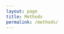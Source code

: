 ```yaml
---
layout: page
title: Methods
permalink: /methods/
---
```


<script>

var yPosition, screenHeight, saturationRatio, saturationValue, 
		cssValue, brightnessValue, hueValue, xPosition, screenWidth, brightnessRatio;
		
		brightnessValue = 50;

var characters = {
	count: 0,
	appear: function(menu) {
		// select a geometric char from array
		// var menu = ['•','◊','∆'];

		// select random integer from 0-2
		var dart = Math.random();
		dart = Math.floor(dart * menu.length );
		var character = menu[dart];

		var idName = 'char-' + this.count++;
		// insert at the beginning of the body element
		$('body').prepend('<span class="character" id="' + idName+ '">'  + character + '</span>');
		// style it with css?
	},

	disappear: function() {
		$('.character').hide();
	},
	move: function(destX, destY, count) {
		var whichChar = Math.floor(Math.random()*characters.count);
		alert(characters.count);
		$('.character').animate(
			{ top: destY, left: destX },
		  	3000
		);
	},

	newColor: function() {
		newColor = Math.random() * 360;
				// embed saturation value in css rule
				cssValue = 'hsl('+hueValue+',' +saturationValue+'%,' + (brightnessValue)%100 +'%)';
				// change the css value to color w new saturation.
				$('.character').css('color', cssValue);
	},

	newSize: function() {
		newSize = (Math.random() + 50) * 350 + '%';
			var ranSize = 50 + Math.random() * 350 + "%)";
			$(.character).css('font-size', cssValue);
	}

}
characters.appear(['•','◊','∆']);
$('body').click( function(event) {
	characters.move(event.pageX, event.pageY)
	characters.newColor();
	characters.newSize();
})



</script>

<style>
.character {
	position: absolute;
	font-size: 60px;
	z-index: 2;
}
</style>